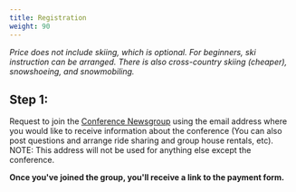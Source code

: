 ```yaml
---
title: Registration
weight: 90
---
```


*Price does not include skiing, which is optional. For beginners, ski
instruction can be arranged. There is also cross-country skiing
(cheaper), snowshoeing, and snowmobiling.*

Step 1:
-------

Request to join the [Conference
Newsgroup](http://groups.google.com/group/JavaPosseRoundup) using the
email address where you would like to receive information about the
conference (You can also post questions and arrange ride sharing and
group house rentals, etc). NOTE: This address will not be used for
anything else except the conference.

**Once you've joined the group, you'll receive a link to the payment
form.**
